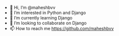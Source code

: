 - 👋 Hi, I’m @maheshbvv
- 👀 I’m interested in Python and Django
- 🌱 I’m currently learning Django
- 💞️ I’m looking to collaborate on Django
- 📫 How to reach me https://github.com/maheshbvv

<!---
maheshbvv/maheshbvv is a ✨ special ✨ repository because its `README.md` (this file) appears on your GitHub profile.
You can click the Preview link to take a look at your changes.
--->

